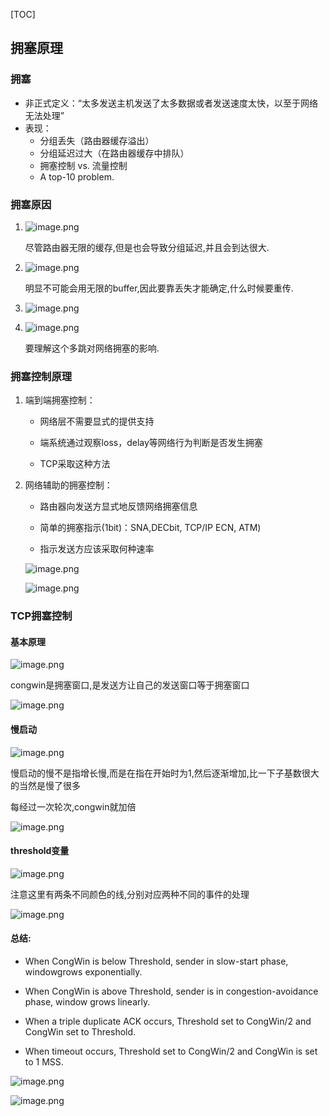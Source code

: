 [TOC]

## 拥塞原理

### 拥塞

- 非正式定义：“太多发送主机发送了太多数据或者发送速度太快，以至于网络无法处理”
- 表现：
  - 分组丢失（路由器缓存溢出）
  - 分组延迟过大（在路由器缓存中排队）
  - 拥塞控制 vs. 流量控制
  - A top-10 problem.

### 拥塞原因

1. ![image.png](https://upload-images.jianshu.io/upload_images/6836439-a4cbe6a0d4e1c3dc.png?imageMogr2/auto-orient/strip%7CimageView2/2/w/1240)

   尽管路由器无限的缓存,但是也会导致分组延迟,并且会到达很大.

2. ![image.png](https://upload-images.jianshu.io/upload_images/6836439-0310e9a0647a1cb5.png?imageMogr2/auto-orient/strip%7CimageView2/2/w/1240)

   明显不可能会用无限的buffer,因此要靠丢失才能确定,什么时候要重传.

3. ![image.png](https://upload-images.jianshu.io/upload_images/6836439-3e02fba3f631037d.png?imageMogr2/auto-orient/strip%7CimageView2/2/w/1240)

4. ![image.png](https://upload-images.jianshu.io/upload_images/6836439-269f0b85a1dc8f44.png?imageMogr2/auto-orient/strip%7CimageView2/2/w/1240)

   要理解这个多跳对网络拥塞的影响.

### 拥塞控制原理

1. 端到端拥塞控制：

   - 网络层不需要显式的提供支持


   - 端系统通过观察loss，delay等网络行为判断是否发生拥塞


   - TCP采取这种方法

2. 网络辅助的拥塞控制：

   - 路由器向发送方显式地反馈网络拥塞信息


   - 简单的拥塞指示(1bit)：SNA,DECbit, TCP/IP ECN, ATM)


   - 指示发送方应该采取何种速率

   ![image.png](https://upload-images.jianshu.io/upload_images/6836439-55e92bf5b6ac91c5.png?imageMogr2/auto-orient/strip%7CimageView2/2/w/1240)

   ![image.png](https://upload-images.jianshu.io/upload_images/6836439-37817c311be5a919.png?imageMogr2/auto-orient/strip%7CimageView2/2/w/1240)

### TCP拥塞控制

#### 基本原理

![image.png](https://upload-images.jianshu.io/upload_images/6836439-4a18b6d2489fc0f6.png?imageMogr2/auto-orient/strip%7CimageView2/2/w/1240)

congwin是拥塞窗口,是发送方让自己的发送窗口等于拥塞窗口

![image.png](https://upload-images.jianshu.io/upload_images/6836439-84a07083efd6bd3c.png?imageMogr2/auto-orient/strip%7CimageView2/2/w/1240)

#### 慢启动

![image.png](https://upload-images.jianshu.io/upload_images/6836439-09d942e0344e1d8b.png?imageMogr2/auto-orient/strip%7CimageView2/2/w/1240)

慢启动的慢不是指增长慢,而是在指在开始时为1,然后逐渐增加,比一下子基数很大的当然是慢了很多

每经过一次轮次,congwin就加倍

![image.png](https://upload-images.jianshu.io/upload_images/6836439-10fe7e0fb0e08aec.png?imageMogr2/auto-orient/strip%7CimageView2/2/w/1240)

#### threshold变量

![image.png](https://upload-images.jianshu.io/upload_images/6836439-02a840c6e3316cfe.png?imageMogr2/auto-orient/strip%7CimageView2/2/w/1240)

注意这里有两条不同颜色的线,分别对应两种不同的事件的处理

![image.png](https://upload-images.jianshu.io/upload_images/6836439-2923807ece0e1456.png?imageMogr2/auto-orient/strip%7CimageView2/2/w/1240)

#### 总结:

- When CongWin is below Threshold, sender in slow-start phase, windowgrows exponentially.


- When CongWin is above Threshold, sender is in congestion-avoidance phase, window grows linearly.


- When a triple duplicate ACK occurs, Threshold set to CongWin/2 and CongWin set to Threshold.


- When timeout occurs, Threshold set to CongWin/2 and CongWin is set to 1 MSS.

![image.png](https://upload-images.jianshu.io/upload_images/6836439-b081f91983c92ea7.png?imageMogr2/auto-orient/strip%7CimageView2/2/w/1240)

![image.png](https://upload-images.jianshu.io/upload_images/6836439-5bd5dc5a8a095100.png?imageMogr2/auto-orient/strip%7CimageView2/2/w/1240)